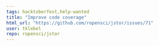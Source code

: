 ```yaml
---
tags: hacktoberfest,help-wanted
title: "Improve code coverage"
html_url: "https://github.com/ropensci/jstor/issues/71"
user: tklebel
repo: ropensci/jstor
---
```


